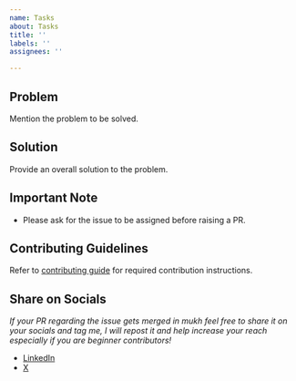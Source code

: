 ```yaml
---
name: Tasks
about: Tasks
title: ''
labels: ''
assignees: ''

---
```


## Problem
Mention the problem to be solved. 

## Solution
Provide an overall solution to the problem.

## Important Note
- Please ask for the issue to be assigned before raising a PR.

## Contributing Guidelines
Refer to [contributing guide](https://ishandutta0098.github.io/mukh/contributing/) for required contribution instructions.

## Share on Socials
_If your PR regarding the issue gets merged in mukh feel free to share it on your socials and tag me, I will repost it and help increase your reach especially if you are beginner contributors!_
  
- [LinkedIn](https://www.linkedin.com/in/ishandutta0098/)
- [X](https://x.com/ishandutta0098)

